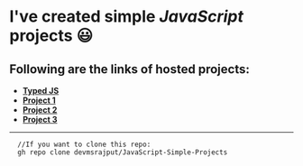 # I've created simple _JavaScript_ projects 😃

## Following are the links of hosted projects:
+ __[Typed JS](https://devmsrajput.github.io/JavaScript-Simple-Projects/Typed%20JS/)__
+ __[Project 1](https://devmsrajput.github.io/JavaScript-Simple-Projects/project1/)__
+ __[Project 2](https://devmsrajput.github.io/JavaScript-Simple-Projects/project2/)__
+ __[Project 3](https://devmsrajput.github.io/JavaScript-Simple-Projects/project3/)__

***
```
  //If you want to clone this repo:
  gh repo clone devmsrajput/JavaScript-Simple-Projects
```
